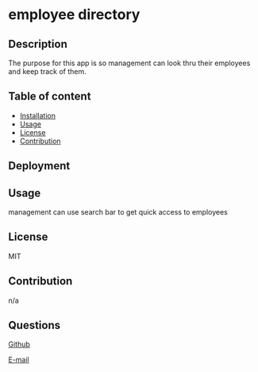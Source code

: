 # employee directory

## Description

The purpose for this app is so management can look thru their employees and keep track of them.

## Table of content

- [Installation](#installation)
- [Usage](#usage)
- [License](#license)
- [Contribution](#contribution)

## Deployment

## Usage

management can use search bar to get quick access to employees

## License

MIT

## Contribution

n/a

## Questions

[Github](https://github.com/jvprofits28)

[E-mail](mailto:ehulises28@hotmail.com)
